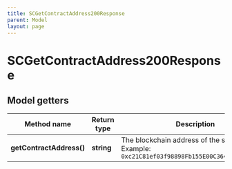 ```yaml
---
title: SCGetContractAddress200Response
parent: Model
layout: page
---
```


# SCGetContractAddress200Response

## Model getters

Method name | Return type | Description | Notes
------------ | ------------- | ------------- | -------------
**getContractAddress()** | **string** | The blockchain address of the smart contract <br>Example: `0xc21C81ef03f98898Fb155E00C364e8a7b9D158b8` | [optional]

